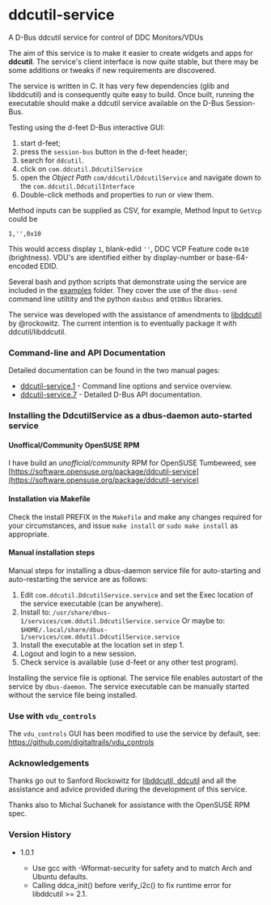 # ddcutil-service 
A D-Bus ddcutil service for control of DDC Monitors/VDUs

The aim of this service is to make it easier to create widgets and apps for 
**ddcutil**.  The service's client interface is now quite stable, but there 
may be some additions or tweaks if new requirements are discovered.

The service is written in C.  It has very few dependencies (glib and libddcutil) and is
consequently quite easy to build.  Once built, running the executable should make 
a ddcutil service available on the D-Bus Session-Bus.


Testing using the d-feet D-Bus interactive GUI: 
1. start d-feet;
2. press the `session-bus` button in the d-feet header;
3. search for `ddcutil`.
4. click on `com.ddcutil.DdcutilService`
5. open the *Object Path* `com/ddcutil/DdcutilService` and 
   navigate down to the `com.ddcutil.DdcutilInterface`
7. Double-click methods and properties to run or view them.

Method inputs can be supplied as CSV, for example, Method Input to `GetVcp` could be 

```
1,'',0x10
```
This would access display `1`, blank-edid `''`, DDC VCP Feature code `0x10` 
(brightness). VDU's are identified either by display-number or base-64-encoded
EDID.

Several bash and python scripts that demonstrate using the service are included in the [examples](https://github.com/digitaltrails/ddcutil-service/tree/master/examples)
folder.  They cover the use of the `dbus-send` command line utiltity
and the python `dasbus` and `QtDBus` libraries. 

The service was developed with the assistance of amendments to [libddcutil](https://www.ddcutil.com/) by @rockowitz.  The current intention is 
to eventually package it with ddcutil/libddcutil.

### Command-line and API Documentation

Detailed documentation can be found in the two manual pages:

- [ddcutil-service.1](https://htmlpreview.github.io/?raw.githubusercontent.com/digitaltrails/ddcutil-service/master/docs/html/ddcutil-service.1.html) - Command line options and service overview. 
- [ddcutil-service.7](https://htmlpreview.github.io/?raw.githubusercontent.com/digitaltrails/ddcutil-service/master/docs/html/ddcutil-service.7.html) - Detailed D-Bus API documentation.


### Installing the DdcutilService as a dbus-daemon auto-started service

#### Unoffical/Community OpenSUSE RPM

I have build an _unofficial/community_ RPM for OpenSUSE Tumbeweed, see 
[https://software.opensuse.org/package/ddcutil-service](https://software.opensuse.org/package/ddcutil-service)

#### Installation via Makefile

Check the install PREFIX in the `Makefile` and make any changes required 
for your circumstances, and issue `make install` or `sudo make install`
as appropriate.

#### Manual installation steps

Manual steps for installing a dbus-daemon service file for auto-starting and 
auto-restarting the service are as follows:

1. Edit `com.ddcutil.DdcutilService.service` and set the Exec location of 
   the service executable (can be anywhere).
2. Install to: `/usr/share/dbus-1/services/com.ddutil.DdcutilService.service`
   Or maybe to: `$HOME/.local/share/dbus-1/services/com.ddutil.DdcutilService.service`
3. Install the executable at the location set in step 1.
4. Logout and login to a new session.
5. Check service is available (use d-feet or any other test program).

Installing the service file is optional. The service file enables autostart of 
the service by `dbus-daemon`.  The service executable can be manually started 
without the service file being installed.  

### Use with `vdu_controls`

The `vdu_controls` GUI has been modified to use the service by default, see:
https://github.com/digitaltrails/vdu_controls

### Acknowledgements

Thanks go out to Sanford Rockowitz for [libddcutil, ddcutil](https://www.ddcutil.com/) and all the assistance and 
advice provided during the development of this service.

Thanks also to Michal Suchanek for assistance with the OpenSUSE RPM spec.

### Version History

- 1.0.1

  - Use gcc with -Wformat-security for safety and to match Arch and Ubuntu defaults.
  - Calling ddca_init() before verify_i2c() to fix runtime error for libddcutil >= 2.1.